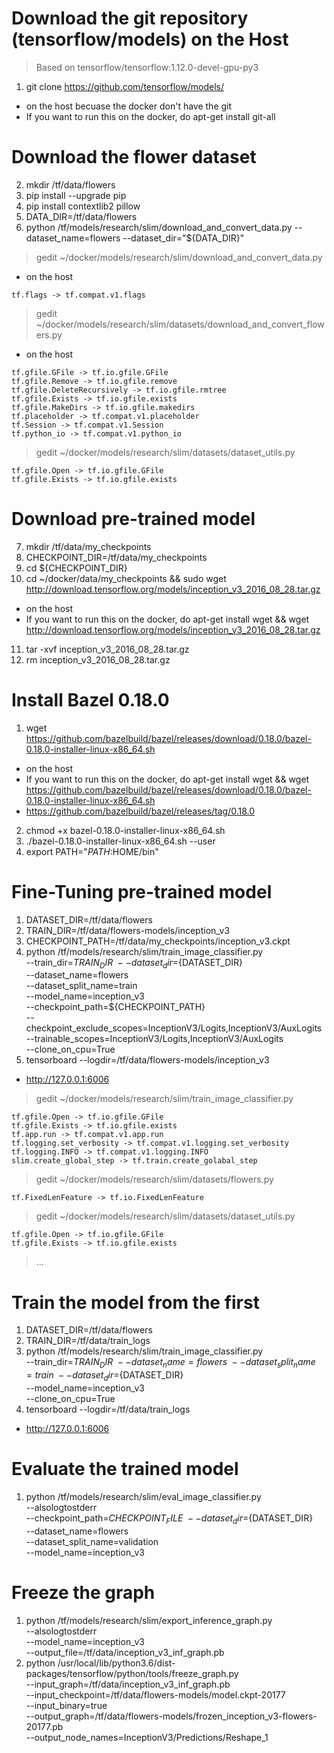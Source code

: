 # Download the git repository (tensorflow/models) on the Host
> Based on tensorflow/tensorflow:1.12.0-devel-gpu-py3
1. git clone https://github.com/tensorflow/models/
- on the host becuase the docker don't have the git
- If you want to run this on the docker, do apt-get install git-all

# Download the flower dataset
2. mkdir /tf/data/flowers
3. pip install --upgrade pip
4. pip install contextlib2 pillow
5. DATA_DIR=/tf/data/flowers
6. python /tf/models/research/slim/download_and_convert_data.py --dataset_name=flowers --dataset_dir="${DATA_DIR}"

> gedit ~/docker/models/research/slim/download_and_convert_data.py
- on the host
```
tf.flags -> tf.compat.v1.flags
```
> gedit ~/docker/models/research/slim/datasets/download_and_convert_flowers.py
- on the host
```
tf.gfile.GFile -> tf.io.gfile.GFile
tf.gfile.Remove -> tf.io.gfile.remove
tf.gfile.DeleteRecursively -> tf.io.gfile.rmtree
tf.gfile.Exists -> tf.io.gfile.exists
tf.gfile.MakeDirs -> tf.io.gfile.makedirs
tf.placeholder -> tf.compat.v1.placeholder
tf.Session -> tf.compat.v1.Session
tf.python_io -> tf.compat.v1.python_io
```
> gedit ~/docker/models/research/slim/datasets/dataset_utils.py
```
tf.gfile.Open -> tf.io.gfile.GFile
tf.gfile.Exists -> tf.io.gfile.exists
```

# Download pre-trained model
7. mkdir /tf/data/my_checkpoints
8. CHECKPOINT_DIR=/tf/data/my_checkpoints
9. cd ${CHECKPOINT_DIR}
10. cd ~/docker/data/my_checkpoints && sudo wget http://download.tensorflow.org/models/inception_v3_2016_08_28.tar.gz
- on the host
- If you want to run this on the docker, do apt-get install wget && wget http://download.tensorflow.org/models/inception_v3_2016_08_28.tar.gz
11. tar -xvf inception_v3_2016_08_28.tar.gz
12. rm inception_v3_2016_08_28.tar.gz

# Install Bazel 0.18.0
1. wget https://github.com/bazelbuild/bazel/releases/download/0.18.0/bazel-0.18.0-installer-linux-x86_64.sh
- on the host
- If you want to run this on the docker, do apt-get install wget && wget https://github.com/bazelbuild/bazel/releases/download/0.18.0/bazel-0.18.0-installer-linux-x86_64.sh
- https://github.com/bazelbuild/bazel/releases/tag/0.18.0
2. chmod +x bazel-0.18.0-installer-linux-x86_64.sh
3. ./bazel-0.18.0-installer-linux-x86_64.sh --user
4. export PATH="$PATH:$HOME/bin"

# Fine-Tuning pre-trained model
1. DATASET_DIR=/tf/data/flowers
2. TRAIN_DIR=/tf/data/flowers-models/inception_v3
3. CHECKPOINT_PATH=/tf/data/my_checkpoints/inception_v3.ckpt
4. python /tf/models/research/slim/train_image_classifier.py \
    --train_dir=${TRAIN_DIR} \
    --dataset_dir=${DATASET_DIR} \
    --dataset_name=flowers \
    --dataset_split_name=train \
    --model_name=inception_v3 \
    --checkpoint_path=${CHECKPOINT_PATH} \
    --checkpoint_exclude_scopes=InceptionV3/Logits,InceptionV3/AuxLogits \
    --trainable_scopes=InceptionV3/Logits,InceptionV3/AuxLogits \
    --clone_on_cpu=True
5. tensorboard --logdir=/tf/data/flowers-models/inception_v3
- http://127.0.0.1:6006
    
> gedit ~/docker/models/research/slim/train_image_classifier.py
```
tf.gfile.Open -> tf.io.gfile.GFile
tf.gfile.Exists -> tf.io.gfile.exists
tf.app.run -> tf.compat.v1.app.run
tf.logging.set_verbosity -> tf.compat.v1.logging.set_verbosity
tf.logging.INFO -> tf.compat.v1.logging.INFO
slim.create_global_step -> tf.train.create_golabal_step
```
> gedit ~/docker/models/research/slim/datasets/flowers.py
```
tf.FixedLenFeature -> tf.io.FixedLenFeature
```
> gedit ~/docker/models/research/slim/datasets/dataset_utils.py
```
tf.gfile.Open -> tf.io.gfile.GFile
tf.gfile.Exists -> tf.io.gfile.exists
```
> ...

# Train the model from the first
1. DATASET_DIR=/tf/data/flowers
2. TRAIN_DIR=/tf/data/train_logs
3. python /tf/models/research/slim/train_image_classifier.py \
    --train_dir=${TRAIN_DIR} \
    --dataset_name=flowers \
    --dataset_split_name=train \
    --dataset_dir=${DATASET_DIR} \
    --model_name=inception_v3 \
    --clone_on_cpu=True
4. tensorboard --logdir=/tf/data/train_logs
- http://127.0.0.1:6006

# Evaluate the trained model
1. python /tf/models/research/slim/eval_image_classifier.py \
    --alsologtostderr \
    --checkpoint_path=${CHECKPOINT_FILE} \
    --dataset_dir=${DATASET_DIR} \
    --dataset_name=flowers \
    --dataset_split_name=validation \
    --model_name=inception_v3

# Freeze the graph
1. python /tf/models/research/slim/export_inference_graph.py \
  --alsologtostderr \
  --model_name=inception_v3 \
  --output_file=/tf/data/inception_v3_inf_graph.pb
2. python /usr/local/lib/python3.6/dist-packages/tensorflow/python/tools/freeze_graph.py \
  --input_graph=/tf/data/inception_v3_inf_graph.pb \
  --input_checkpoint=/tf/data/flowers-models/model.ckpt-20177 \
  --input_binary=true \
  --output_graph=/tf/data/flowers-models/frozen_inception_v3-flowers-20177.pb \
  --output_node_names=InceptionV3/Predictions/Reshape_1
  
  
